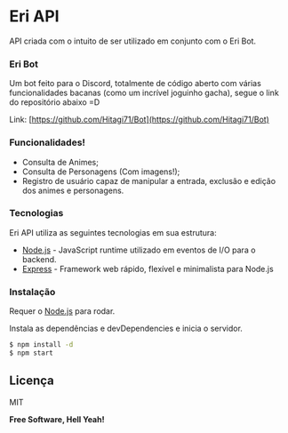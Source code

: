 # Eri API
API criada com o intuito de ser utilizado em conjunto com o Eri Bot.

### Eri Bot
Um bot feito para o Discord, totalmente de código aberto com várias funcionalidades bacanas (como um incrível joguinho gacha), segue o link do repositório abaixo =D

Link: [https://github.com/Hitagi71/Bot](https://github.com/Hitagi71/Bot)

### Funcionalidades!

  - Consulta de Animes;
  - Consulta de Personagens (Com imagens!);
  - Registro de usuário capaz de manipular a entrada, exclusão e edição dos animes e personagens.

### Tecnologias

Eri API utiliza as seguintes tecnologias em sua estrutura:

* [Node.js] - JavaScript runtime utilizado em eventos de I/O para o backend.
* [Express] - Framework web rápido, flexível e minimalista para Node.js

### Instalação

Requer o [Node.js](https://nodejs.org/) para rodar.

Instala as dependências e devDependencies e inicia o servidor.

```sh
$ npm install -d
$ npm start
```

Licença
----
MIT

**Free Software, Hell Yeah!**

   [node.js]: <http://nodejs.org>
   [express]: <http://expressjs.com>
